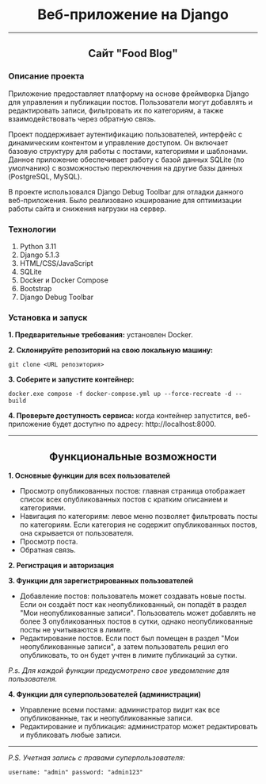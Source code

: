 <h1 align="center">Веб-приложение на Django</h1>

<hr>

<h2 align="center">Сайт "Food Blog"</h2>

<h3 align="left">Описание проекта</h3>

Приложение предоставляет платформу на основе фреймворка Django для управления и публикации постов. 
Пользователи могут добавлять и редактировать записи, фильтровать их по категориям, 
а также взаимодействовать через обратную связь.

Проект поддерживает аутентификацию пользователей, интерфейс с динамическим контентом и управление доступом. 
Он включает базовую структуру для работы с постами, категориями и шаблонами.
Данное приложение обеспечивает работу с базой данных SQLite (по умолчанию) 
с возможностью переключения на другие базы данных (PostgreSQL, MySQL).

В проекте использовался Django Debug Toolbar для отладки данного веб-приложения. Было реализовано кэширование 
для оптимизации работы сайта и снижения нагрузки на сервер.


<h3 align="left">Технологии</h3>

1. Python 3.11
2. Django 5.1.3
3. HTML/CSS/JavaScript
4. SQLite
5. Docker и Docker Compose
6. Bootstrap
7. Django Debug Toolbar

<h3 align="left">Установка и запуск</h3>

**1. Предварительные требования:** установлен Docker.

**2. Склонируйте репозиторий на свою локальную машину:**

```
git clone <URL репозитория>
```

**3. Соберите и запустите контейнер:**

```
docker.exe compose -f docker-compose.yml up --force-recreate -d --build
```

**4. Проверьте доступность сервиса:** когда контейнер запустится, веб-приложение будет доступно 
по адресу: http://localhost:8000.

<hr>

<h2 align="center">Функциональные возможности</h2>

**1. Основные функции для всех пользователей**

- Просмотр опубликованных постов: главная страница отображает список всех опубликованных 
постов с кратким описанием и категориями. 
- Навигация по категориям: левое меню позволяет фильтровать посты по категориям. 
Если категория не содержит опубликованных постов, она скрывается от пользователя. 
- Просмотр поста. 
- Обратная связь.

**2. Регистрация и авторизация**

**3. Функции для зарегистрированных пользователей**

- Добавление постов: пользователь может создавать новые посты. Если он создаёт пост как 
неопубликованный, он попадёт в раздел "Мои неопубликованные записи". Пользователь может добавлять 
не более 3 опубликованных постов в сутки, однако неопубликованные посты не учитываются в лимите.
- Редактирование постов. Если пост был помещен в раздел "Мои неопубликованные записи", а затем пользователь 
решил его опубликовать, то он будет учтен в лимите публикаций за сутки.

_P.s. Для каждой функции предусмотрено свое уведомление для пользователя._

**4. Функции для суперпользователей (администрации)**

- Управление всеми постами: администратор видит как все опубликованные, так и неопубликованные записи.
- Редактирование и публикация: администратор может редактировать и публиковать любые записи.

<hr>

_P.S. Учетная запись с правами суперпользователя:_
```
username: "admin" password: "admin123"
```
